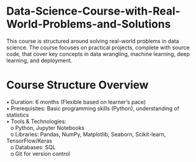 # Data-Science-Course-with-Real-World-Problems-and-Solutions
This course is structured around solving real-world problems in data science. The course focuses on practical projects, complete with source code, that cover key concepts in data wrangling, machine learning, deep learning, and deployment.

# Course Structure Overview
  •	Duration: 6 months (Flexible based on learner’s pace) <br />
  •	Prerequisites: Basic programming skills (Python), understanding of statistics <br />
  •	Tools & Technologies: <br />
  &ensp; o	Python, Jupyter Notebooks <br />
  &ensp; o	Libraries: Pandas, NumPy, Matplotlib, Seaborn, Scikit-learn, TensorFlow/Keras <br />
  &ensp; o	Databases: SQL <br />
  &ensp; o	Git for version control
